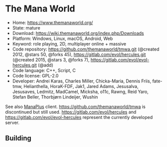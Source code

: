 # The Mana World

- Home: https://www.themanaworld.org/
- State: mature
- Download: https://wiki.themanaworld.org/index.php/Downloads
- Platform: Windows, Linux, macOS, Android, Web
- Keyword: role playing, 2D, multiplayer online + massive
- Code repository: https://github.com/themanaworld/tmwa.git (@created 2012, @stars 50, @forks 45), https://gitlab.com/evol/hercules.git (@created 2015, @stars 3, @forks 7), https://gitlab.com/evol/evol-hercules.git (@add)
- Code language: C++, Script, C
- Code license: GPL-2.0
- Developer: Andrei Karas, Charles Miller, Chicka-Maria, Dennis Friis, fate-tmw, Helianthella, HoraK-FDF, Jak1, Jared Adams, Jesusalva, Jesusaves, Ledmitz, MadCamel, Micksha, o11c, Rawng, Reid Yaro, Stefan Beller, Thorbjørn Lindeijer, Wushin

See also [ManaPlus](http://manaplus.org/) client. https://github.com/themanaworld/tmwa is discontinued but still used.
https://gitlab.com/evol/hercules and https://gitlab.com/evol/evol-hercules represent the currently developed server.

## Building
